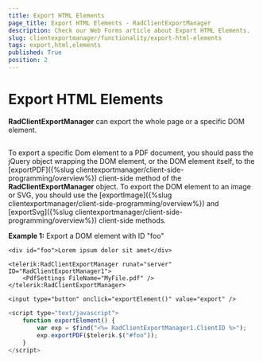 ```yaml
---
title: Export HTML Elements
page_title: Export HTML Elements - RadClientExportManager
description: Check our Web Forms article about Export HTML Elements.
slug: clientexportmanager/functionality/export-html-elements
tags: export,html,elements
published: True
position: 2
---
```


# Export HTML Elements



**RadClientExportManager** can export the whole page or a specific DOM element.

## 

To export a specific Dom element to a PDF document, you should pass the jQuery object wrapping the DOM element, or the DOM element itself, to the [exportPDF]({%slug clientexportmanager/client-side-programming/overview%}) client-side method of the **RadClientExportManager** object. To export the DOM element to an image or SVG, you should use the [exportImage]({%slug clientexportmanager/client-side-programming/overview%}) and [exportSvg]({%slug clientexportmanager/client-side-programming/overview%}) client-side methods.

**Example 1:** Export a DOM element with ID "foo"

````ASPNET
<div id="foo">Lorem ipsum dolor sit amet</div> 

<telerik:RadClientExportManager runat="server" ID="RadClientExportManager1">
	<PdfSettings FileName="MyFile.pdf" />
</telerik:RadClientExportManager>

<input type="button" onclick="exportElement()" value="export" />
````



````JavaScript
<script type="text/javascript">
	function exportElement() {
		var exp = $find("<%= RadClientExportManager1.ClientID %>");
		exp.exportPDF($telerik.$("#foo"));
	}
</script>
````



